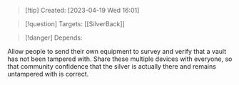 
>[!tip] Created: [2023-04-19 Wed 16:01]

>[!question] Targets: [[SilverBack]]

>[!danger] Depends: 

Allow people to send their own equipment to survey and verify that a vault has not been tampered with.  Share these multiple devices with everyone, so that community confidence that the silver is actually there and remains untampered with is correct.